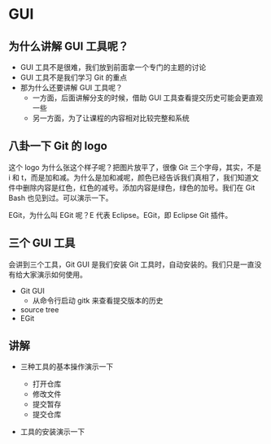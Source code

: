 # GUI

## 为什么讲解 GUI 工具呢？

- GUI 工具不是很难，我们放到前面拿一个专门的主题的讨论  
- GUI 工具不是我们学习 Git 的重点  
- 那为什么还要讲解 GUI 工具呢？
  - 一方面，后面讲解分支的时候，借助 GUI 工具查看提交历史可能会更直观一些  
  - 另一方面，为了让课程的内容相对比较完整和系统  

## 八卦一下 Git 的 logo

这个 logo 为什么张这个样子呢？把图片放平了，很像 Git 三个字母，其实，不是 i 和 t，而是加和减。为什么是加和减呢，颜色已经告诉我们真相了，我们知道文件中删除内容是红色，红色的减号。添加内容是绿色，绿色的加号。我们在 Git Bash 也见到过。可以演示一下。

EGit，为什么叫 EGit 呢？E 代表 Eclipse。EGit，即 Eclipse Git 插件。

## 三个 GUI 工具

会讲到三个工具，Git GUI 是我们安装 Git 工具时，自动安装的。我们只是一直没有给大家演示如何使用。

- Git GUI
  - 从命令行启动 gitk 来查看提交版本的历史  
- source tree
- EGit 

## 讲解

- 三种工具的基本操作演示一下  
  - 打开仓库  
  - 修改文件  
  - 提交暂存  
  - 提交仓库  
  
- 工具的安装演示一下  

